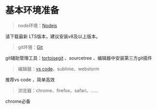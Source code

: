 # 基本环境准备

> node环境：[Nodejs](https://nodejs.org/en/)

请下载最新 LTS版本，建议安装v8及以上版本。

> git环境：[Git](https://git-scm.com/downloads)

git辅助管理工具：[tortoisegit](https://tortoisegit.org/download/) 、sourcetree 、编辑器中安装第三方git插件

> 编辑器：[vs code](https://code.visualstudio.com/Download)、sublime、webstorm

推荐vs code ，简单高效

> 浏览器：chrome、firefox、safari、......

chrome必备